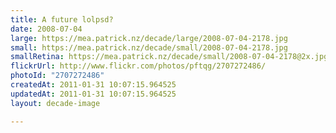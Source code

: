 ```yaml
---
title: A future lolpsd?
date: 2008-07-04
large: https://mea.patrick.nz/decade/large/2008-07-04-2178.jpg
small: https://mea.patrick.nz/decade/small/2008-07-04-2178.jpg
smallRetina: https://mea.patrick.nz/decade/small/2008-07-04-2178@2x.jpg
flickrUrl: http://www.flickr.com/photos/pftqg/2707272486/
photoId: "2707272486"
createdAt: 2011-01-31 10:07:15.964525
updatedAt: 2011-01-31 10:07:15.964525
layout: decade-image

---
```


